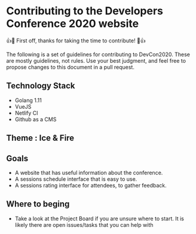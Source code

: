 # Contributing to the Developers Conference 2020 website

👍🎉 First off, thanks for taking the time to contribute! 🎉👍

The following is a set of guidelines for contributing to DevCon2020. These are mostly guidelines, not rules. Use your best judgment, and feel free to propose changes to this document in a pull request.

## Technology Stack
- Golang 1.11
- VueJS
- Netlify CI
- Github as a CMS

## Theme : Ice & Fire

## Goals

- A website that has useful information about the conference.
- A sessions schedule interface that is easy to use.
- A sessions rating interface for attendees, to gather feedback.

## Where to beging

- Take a look at the Project Board if you are unsure where to start. 
It is likely there are open issues/tasks that you can help with

